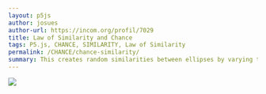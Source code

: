 ```yaml
---  
layout: p5js
author: josues
author-url: https://incom.org/profil/7029
title: Law of Similarity and Chance
tags: P5.js, CHANCE, SIMILARITY, Law of Similarity
permalink: /CHANCE/chance-similarity/
summary: This creates random similarities between ellipses by varying their size and color.
---  
```


![](https://raw.githubusercontent.com/josues/gestalten-in-code/master/chance/p5js/chance-similarity/out.png)  
